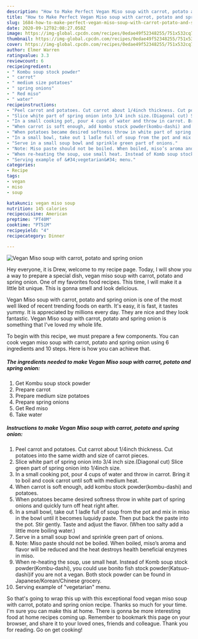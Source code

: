 ```yaml
---
description: "How to Make Perfect Vegan Miso soup with carrot, potato and spring onion"
title: "How to Make Perfect Vegan Miso soup with carrot, potato and spring onion"
slug: 1684-how-to-make-perfect-vegan-miso-soup-with-carrot-potato-and-spring-onion
date: 2020-09-12T02:08:27.058Z
image: https://img-global.cpcdn.com/recipes/0edae49f52348255/751x532cq70/vegan-miso-soup-with-carrot-potato-and-spring-onion-recipe-main-photo.jpg
thumbnail: https://img-global.cpcdn.com/recipes/0edae49f52348255/751x532cq70/vegan-miso-soup-with-carrot-potato-and-spring-onion-recipe-main-photo.jpg
cover: https://img-global.cpcdn.com/recipes/0edae49f52348255/751x532cq70/vegan-miso-soup-with-carrot-potato-and-spring-onion-recipe-main-photo.jpg
author: Elmer Warren
ratingvalue: 3.3
reviewcount: 6
recipeingredient:
- " Kombu soup stock powder"
- " carrot"
- " medium size potatoes"
- " spring onions"
- " Red miso"
- " water"
recipeinstructions:
- "Peel carrot and potatoes. Cut carrot about 1/4inch thickness. Cut potatoes into the same width and size of carrot pieces."
- "Slice white part of spring onion into 3/4 inch size.(Diagonal cut) Slice green part of spring onion into 1/4inch size."
- "In a small cooking pot, pour 4 cups of water and throw in carrot. Bring it to boil and cook carrot until soft with medium heat."
- "When carrot is soft enough, add kombu stock powder(kombu-dashi) and potatoes."
- "When potatoes became desired softness throw in white part of spring onions and quickly turn off heat right after."
- "In a small bowl, take out 1 ladle full of soup from the pot and mix in miso in the bowl until it becomes luquidy paste. Then put back the paste into the pot. Stir gently. Taste and adjust the flavor. (When too salty add a little more boiling water.)"
- "Serve in a small soup bowl and sprinkle green part of onions."
- "Note: Miso paste should not be boiled. When boiled, miso’s aroma and flavor will be reduced and the heat destroys health beneficial enzymes in miso."
- "When re-heating the soup, use small heat. Instead of Komb soup stock powder(Kombu-dashi), you could use bonito fish stock powder(Katsuo-dashi)if you are not a vegan. Both stock powder can be found in Japanese/Korean/Chinese grocery."
- "Serving example of &#34;vegetarian&#34; menu."
categories:
- Recipe
tags:
- vegan
- miso
- soup

katakunci: vegan miso soup 
nutrition: 145 calories
recipecuisine: American
preptime: "PT40M"
cooktime: "PT51M"
recipeyield: "4"
recipecategory: Dinner

---
```



![Vegan Miso soup with carrot, potato and spring onion](https://img-global.cpcdn.com/recipes/0edae49f52348255/751x532cq70/vegan-miso-soup-with-carrot-potato-and-spring-onion-recipe-main-photo.jpg)

Hey everyone, it is Drew, welcome to my recipe page. Today, I will show you a way to prepare a special dish, vegan miso soup with carrot, potato and spring onion. One of my favorites food recipes. This time, I will make it a little bit unique. This is gonna smell and look delicious.

Vegan Miso soup with carrot, potato and spring onion is one of the most well liked of recent trending foods on earth. It's easy, it is fast, it tastes yummy. It is appreciated by millions every day. They are nice and they look fantastic. Vegan Miso soup with carrot, potato and spring onion is something that I've loved my whole life.




To begin with this recipe, we must prepare a few components. You can cook vegan miso soup with carrot, potato and spring onion using 6 ingredients and 10 steps. Here is how you can achieve that.

<!--inarticleads1-->

##### The ingredients needed to make Vegan Miso soup with carrot, potato and spring onion:

1. Get  Kombu soup stock powder
1. Prepare  carrot
1. Prepare  medium size potatoes
1. Prepare  spring onions
1. Get  Red miso
1. Take  water




<!--inarticleads2-->

##### Instructions to make Vegan Miso soup with carrot, potato and spring onion:

1. Peel carrot and potatoes. Cut carrot about 1/4inch thickness. Cut potatoes into the same width and size of carrot pieces.
1. Slice white part of spring onion into 3/4 inch size.(Diagonal cut) Slice green part of spring onion into 1/4inch size.
1. In a small cooking pot, pour 4 cups of water and throw in carrot. Bring it to boil and cook carrot until soft with medium heat.
1. When carrot is soft enough, add kombu stock powder(kombu-dashi) and potatoes.
1. When potatoes became desired softness throw in white part of spring onions and quickly turn off heat right after.
1. In a small bowl, take out 1 ladle full of soup from the pot and mix in miso in the bowl until it becomes luquidy paste. Then put back the paste into the pot. Stir gently. Taste and adjust the flavor. (When too salty add a little more boiling water.)
1. Serve in a small soup bowl and sprinkle green part of onions.
1. Note: Miso paste should not be boiled. When boiled, miso’s aroma and flavor will be reduced and the heat destroys health beneficial enzymes in miso.
1. When re-heating the soup, use small heat. Instead of Komb soup stock powder(Kombu-dashi), you could use bonito fish stock powder(Katsuo-dashi)if you are not a vegan. Both stock powder can be found in Japanese/Korean/Chinese grocery.
1. Serving example of &#34;vegetarian&#34; menu.




So that's going to wrap this up with this exceptional food vegan miso soup with carrot, potato and spring onion recipe. Thanks so much for your time. I'm sure you can make this at home. There is gonna be more interesting food at home recipes coming up. Remember to bookmark this page on your browser, and share it to your loved ones, friends and colleague. Thank you for reading. Go on get cooking!
